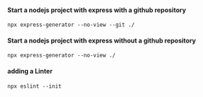 #### Start a nodejs project with express with a github repository
```npx express-generator --no-view --git ./```

#### Start a nodejs project with express without a github repository
```npx express-generator --no-view ./```

#### adding a Linter
```npx eslint --init```